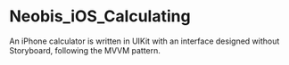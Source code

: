 # Neobis_iOS_Calculating
An iPhone calculator is written in UIKit with an interface designed without Storyboard, following the MVVM pattern.
